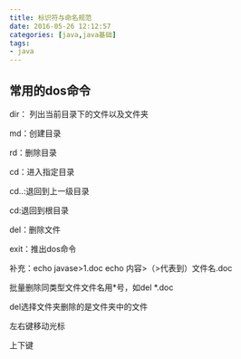 ```yaml
---
title: 标识符与命名规范
date: 2016-05-26 12:12:57
categories: [java,java基础]
tags:
- java
---
```




## 常用的dos命令

dir： 列出当前目录下的文件以及文件夹

md：创建目录

rd：删除目录

cd：进入指定目录

cd..:退回到上一级目录

cd\:退回到根目录

del：删除文件

exit：推出dos命令

 补充：echo javase>1.doc     echo 内容>（>代表到）文件名.doc

批量删除同类型文件文件名用*号，如del *.doc

del选择文件夹删除的是文件夹中的文件







左右键移动光标

上下键